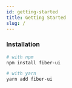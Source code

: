 ```yaml
---
id: getting-started
title: Getting Started
slug: /
---
```


### Installation

```sh
# with npm
npm install fiber-ui

# with yarn
yarn add fiber-ui
```
